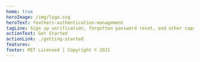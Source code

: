 ```yaml
---
home: true
heroImage: /img/logo.svg
heroText: feathers-authentication-management
tagLine: Sign up verification, forgotten password reset, and other capabilities for local authentication.
actionText: Get Started
actionLink: ./getting-started
features:
footer: MIT Licensed | Copyright © 2021
---
```

